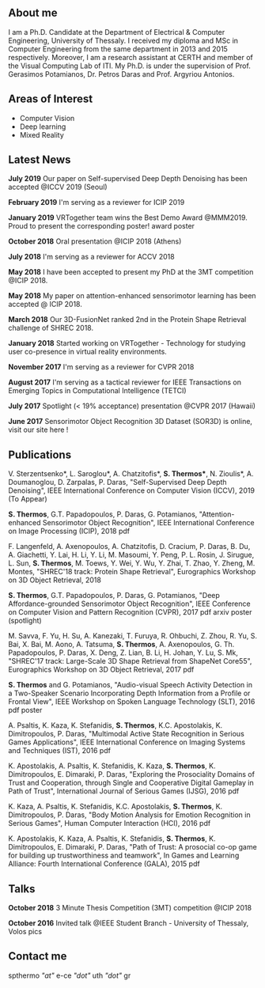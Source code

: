 ## About me

I am a Ph.D. Candidate at the Department of Electrical & Computer Engineering, University of Thessaly. I received my diploma and MSc in Computer Engineering from the same department in 2013 and 2015 respectively. Moreover, I am a research assistant at CERTH and member of the Visual Computing Lab of ITI. My Ph.D. is under the supervision of Prof. Gerasimos Potamianos, Dr. Petros Daras and Prof. Argyriou Antonios. 

## Areas of Interest

* Computer Vision
* Deep learning
* Mixed Reality

## Latest News

**July 2019** Our paper on Self-supervised Deep Depth Denoising has been accepted @ICCV 2019 (Seoul)

**February 2019** I'm serving as a reviewer for ICIP 2019

**January 2019** VRTogether team wins the Best Demo Award @MMM2019. Proud to present the corresponding poster! award poster

**October 2018** Oral presentation @ICIP 2018 (Athens)

**July 2018** I'm serving as a reviewer for ACCV 2018

**May 2018** I have been accepted to present my PhD at the 3MT competition @ICIP 2018.

**May 2018** My paper on attention-enhanced sensorimotor learning has been accepted @ ICIP 2018.

**March 2018** Our 3D-FusionNet ranked 2nd in the Protein Shape Retrieval challenge of SHREC 2018.

**January 2018** Started working on VRTogether - Technology for studying user co-presence in virtual reality environments.

**November 2017** I'm serving as a reviewer for CVPR 2018

**August 2017** I'm serving as a tactical reviewer for IEEE Transactions on Emerging Topics in Computational Intelligence (TETCI)

**July 2017** Spotlight (< 19% acceptance) presentation @CVPR 2017 (Hawaii)

**June 2017** Sensorimotor Object Recognition 3D Dataset (SOR3D) is online, visit our site here !

## Publications

V. Sterzentsenko*, L. Saroglou*, A. Chatzitofis*, **S. Thermos\***, N. Zioulis*, A. Doumanoglou, D. Zarpalas, P. Daras, "Self-Supervised Deep Depth Denoising", IEEE International Conference on Computer Vision (ICCV), 2019 (To Appear)

**S. Thermos**, G.T. Papadopoulos, P. Daras, G. Potamianos, "Attention-enhanced Sensorimotor Object Recognition", IEEE International Conference on Image Processing (ICIP), 2018 pdf

F. Langenfeld, A. Axenopoulos, A. Chatzitofis, D. Cracium, P. Daras, B. Du, A. Giachetti, Y. Lai, H. Li, Y. Li, M. Masoumi, Y. Peng, P. L. Rosin, J. Sirugue, L. Sun, **S. Thermos**, M. Toews, Y. Wei, Y. Wu, Y. Zhai, T. Zhao, Y. Zheng, M. Montes, "SHREC'18 track: Protein Shape Retrieval", Eurographics Workshop on 3D Object Retrieval, 2018

**S. Thermos**, G.T. Papadopoulos, P. Daras, G. Potamianos, "Deep Affordance-grounded Sensorimotor Object Recognition", IEEE Conference on Computer Vision and Pattern Recognition (CVPR), 2017 pdf arxiv poster (spotlight)

M. Savva, F. Yu, H. Su, A. Kanezaki, T. Furuya, R. Ohbuchi, Z. Zhou, R. Yu, S. Bai, X. Bai, M. Aono, A. Tatsuma, **S. Thermos**, A. Axenopoulos, G. Th. Papadopoulos, P. Daras, X. Deng, Z. Lian, B. Li, H. Johan, Y. Lu, S. Mk, "SHREC'17 track: Large-Scale 3D Shape Retrieval from ShapeNet Core55", Eurographics Workshop on 3D Object Retrieval, 2017 pdf

**S. Thermos** and G. Potamianos, "Audio-visual Speech Activity Detection in a Two-Speaker Scenario Incorporating Depth Information from a Profile or Frontal View", IEEE Workshop on Spoken Language Technology (SLT), 2016 pdf poster

A. Psaltis, K. Kaza, K. Stefanidis, **S. Thermos**, K.C. Apostolakis, K. Dimitropoulos, P. Daras, "Multimodal Active State Recognition in Serious Games Applications", IEEE International Conference on Imaging Systems and Techniques (IST), 2016 pdf

K. Apostolakis, A. Psaltis, K. Stefanidis, K. Kaza, **S. Thermos**, K. Dimitropoulos, E. Dimaraki, P. Daras, "Exploring the Prosociality Domains of Trust and Cooperation, through Single and Cooperative Digital Gameplay in Path of Trust", International Journal of Serious Games (IJSG), 2016 pdf

K. Kaza, A. Psaltis, K. Stefanidis, K.C. Apostolakis, **S. Thermos**, K. Dimitropoulos, P. Daras, "Body Motion Analysis for Emotion Recognition in Serious Games", Human Computer Interaction (HCI), 2016 pdf

K. Apostolakis, K. Kaza, A. Psaltis, K. Stefanidis, **S. Thermos**, K. Dimitropoulos, E. Dimaraki, P. Daras, "Path of Trust: A prosocial co-op game for building up trustworthiness and teamwork", In Games and Learning Alliance: Fourth International Conference (GALA), 2015 pdf

## Talks

**October 2018** 3 Minute Thesis Competition (3MT) competition @ICIP 2018

**October 2016** Invited talk @IEEE Student Branch - University of Thessaly, Volos pics

## Contact me

spthermo *"at"* e-ce *"dot"* uth *"dot"* gr
